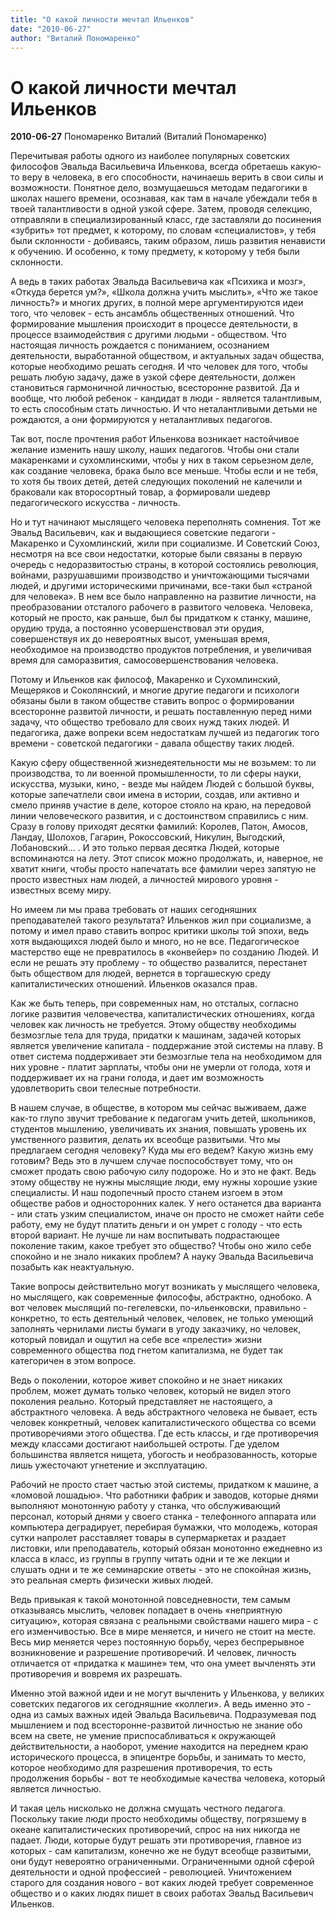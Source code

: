 ```yaml
---
title: "О какой личности мечтал Ильенков"
date: "2010-06-27"
author: "Виталий Пономаренко"
---
```


# О какой личности мечтал Ильенков

**2010-06-27** Пономаренко Виталий (Виталий Пономаренко)

Перечитывая работы одного из наиболее популярных советских философов Эвальда Васильевича Ильенкова, всегда обретаешь какую-то веру в человека, в его способности, начинаешь верить в свои силы и возможности. Понятное дело, возмущаешься методам педагогики в школах нашего времени, осознавая, как там в начале убеждали тебя в твоей талантливости в одной узкой сфере. Затем, проводя селекцию, отправляли в специализированный класс, где заставляли до посинения «зубрить» тот предмет, к которому, по словам «специалистов», у тебя были склонности - добиваясь, таким образом, лишь развития ненависти к обучению. И особенно, к тому предмету, к которому у тебя были склонности.

А ведь в таких работах Эвальда Васильевича как «Психика и мозг», «Откуда берется ум?», «Школа должна учить мыслить», «Что же такое личность?» и многих других, в полной мере аргументируются идеи того, что человек - есть ансамбль общественных отношений. Что формирование мышления происходит в процессе деятельности, в процессе взаимодействия с другими людьми - обществом. Что настоящая личность рождается с пониманием, осознанием деятельности, выработанной обществом, и актуальных задач общества, которые необходимо решать сегодня. И что человек для того, чтобы решать любую задачу, даже в узкой сфере деятельности, должен становиться гармоничной личностью, всесторонне развитой. Да и вообще, что любой ребенок - кандидат в люди - является талантливым, то есть способным стать личностью. И что неталантливыми детьми не рождаются, а они формируются у неталантливых педагогов.

Так вот, после прочтения работ Ильенкова возникает настойчивое желание изменить нашу школу, наших педагогов. Чтобы они стали макаренками и сухомлинскими, чтобы у них в таком серьезном деле, как создание человека, брака было все меньше. Чтобы если и не тебя, то хотя бы твоих детей, детей следующих поколений не калечили и браковали как второсортный товар, а формировали шедевр педагогического искусства - личность.

Но и тут начинают мыслящего человека переполнять сомнения. Тот же Эвальд Васильевич, как и выдающиеся советские педагоги - Макаренко и Сухомлинский, жили при социализме. И Советский Союз, несмотря на все свои недостатки, которые были связаны в первую очередь с недоразвитостью страны, в которой состоялись революция, войнами, разрушавшими производство и уничтожающими тысячами людей, и другими историческими причинами, все-таки был «страной для человека». В нем все было направленно на развитие личности, на преобразовании отсталого рабочего в развитого человека. Человека, который не просто, как раньше, был бы придатком к станку, машине, орудию труда, а постоянно усовершенствовал эти орудия, совершенствуя их до невероятных высот, уменьшая время, необходимое на производство продуктов потребления, и увеличивая время для саморазвития, самосовершенствования человека.

Потому и Ильенков как философ, Макаренко и Сухомлинский, Мещеряков и Соколянский, и многие другие педагоги и психологи обязаны были в таком обществе ставить вопрос о формировании всесторонне развитой личности, и решать поставленную перед ними задачу, что общество требовало для своих нужд таких людей. И педагогика, даже вопреки всем недостаткам лучшей из педагогик того времени - советской педагогики - давала обществу таких людей.

Какую сферу общественной жизнедеятельности мы не возьмем: то ли производства, то ли военной промышленности, то ли сферы науки, искусства, музыки, кино, - везде мы найдем Людей с большой буквы, которые запечатлели свои имена в истории, создав, или активно и смело приняв участие в деле, которое стояло на краю, на передовой линии человеческого развития, и с достоинством справились с ним. Сразу в голову приходят десятки фамилий: Королев, Патон, Амосов, Ландау, Шолохов, Гагарин, Рокоссовский, Никулин, Выгодский, Лобановский... . И это только первая десятка Людей, которые вспоминаются на лету. Этот список можно продолжать, и, наверное, не хватит книги, чтобы просто напечатать все фамилии через запятую не просто известных нам людей, а личностей мирового уровня - известных всему миру.

Но имеем ли мы права требовать от наших сегодняшних преподавателей такого результата? Ильенков жил при социализме, а потому и имел право ставить вопрос критики школы той эпохи, ведь хотя выдающихся людей было и много, но не все. Педагогическое мастерство еще не превратилось в «конвейер» по созданию Людей. И если не решать эту проблему - то общество развалится, перестанет быть обществом для людей, вернется в торгашескую среду капиталистических отношений. Ильенков оказался прав.

Как же быть теперь, при современных нам, но отсталых, согласно логике развития человечества, капиталистических отношениях, когда человек как личность не требуется. Этому обществу необходимы безмозглые тела для труда, придатки к машинам, задачей которых является увеличение капитала - поддержание этой системы на плаву. В ответ система поддерживает эти безмозглые тела на необходимом для них уровне - платит зарплаты, чтобы они не умерли от голода, хотя и поддерживает их на грани голода, и дает им возможность удовлетворить свои телесные потребности.

В нашем случае, в обществе, в котором мы сейчас выживаем, даже как-то глупо звучит требование к педагогам учить детей, школьников, студентов мышлению, увеличивать их знания, повышать уровень их умственного развития, делать их всеобще развитыми. Что мы предлагаем сегодня человеку? Куда мы его ведем? Какую жизнь ему готовим? Ведь это в лучшем случае поспособствует тому, что он сможет продать свою рабочую силу подороже. Но и это не факт. Ведь этому обществу не нужны мыслящие люди, ему нужны хорошие узкие специалисты. И наш подопечный просто станем изгоем в этом обществе рабов и односторонних калек. У него останется два варианта - или стать узким специалистом, иначе он просто не сможет найти себе работу, ему не будут платить деньги и он умрет с голоду - что есть второй вариант. Не лучше ли нам воспитывать подрастающее поколение таким, какое требует это общество? Чтобы оно жило себе спокойно и не знало никаких проблем? А науку Эвальда Васильевича позабыть как неактуальную.

Такие вопросы действительно могут возникать у мыслящего человека, но мыслящего, как современные философы, абстрактно, однобоко. А вот человек мыслящий по-гегелевски, по-ильенковски, правильно - конкретно, то есть деятельный человек, человек, не только умеющий заполнять чернилами листы бумаги в угоду заказчику, но человек, который повидал и ощутил на себе все «прелести» жизни современного общества под гнетом капитализма, не будет так категоричен в этом вопросе.

Ведь о поколении, которое живет спокойно и не знает никаких проблем, может думать только человек, который не видел этого поколения реально. Который представляет не настоящего, а абстрактного человека. А ведь абстрактного человека не бывает, есть человек конкретный, человек капиталистического общества со всеми противоречиями этого общества. Где есть классы, и где противоречия между классами достигают наибольшей остроты. Где уделом большинства является нищета, убогость и необразованность, которые лишь ужесточают угнетение и эксплуатацию.

Рабочий не просто стает частью этой системы, придатком к машине, а «ломовой лошадью». Что работники фабрик и заводов, которые днями выполняют монотонную работу у станка, что обслуживающий персонал, который днями у своего станка - телефонного аппарата или компьютера деградирует, перебирая бумажки, что молодежь, которая сутки напролет расставляет товары в супермаркетах и раздает листовки, или преподаватель, который обязан монотонно ежедневно из класса в класс, из группы в группу читать одни и те же лекции и слушать одни и те же семинарские ответы - это не спокойная жизнь, это реальная смерть физически живых людей.

Ведь привыкая к такой монотонной повседневности, тем самым отказываясь мыслить, человек попадает в очень «неприятную ситуацию», которая связана с реальными свойствами нашего мира - с его изменчивостью. Все в мире меняется, и ничего не стоит на месте. Весь мир меняется через постоянную борьбу, через беспрерывное возникновение и разрешение противоречий. И человек, личность отличается от «придатка к машине» тем, что она умеет вычленять эти противоречия и вовремя их разрешать.

Именно этой важной идеи и не могут вычленить у Ильенкова, у великих советских педагогов их сегодняшние «коллеги». А ведь именно это - одна из самых важных идей Эвальда Васильевича. Подразумевая под мышлением и под всесторонне-развитой личностью не знание обо всем на свете, не умение приспосабливаться к окружающей действительности, а наоборот, умение находится на переднем краю исторического процесса, в эпицентре борьбы, и занимать то место, которое необходимо для разрешения противоречия, то есть продолжения борьбы - вот те необходимые качества человека, который является личностью.

И такая цель нисколько не должна смущать честного педагога. Поскольку такие люди просто необходимы обществу, погрязшему в океане капиталистических противоречий, спрос на них никогда не падает. Люди, которые будут решать эти противоречия, главное из которых - сам капитализм, конечно же не будут всеобще развитыми, они будут невероятно ограниченными. Ограниченными одной сферой деятельности и одной профессией - революцией. Уничтожением старого для создания нового - вот каких людей требует современное общество и о каких людях пишет в своих работах Эвальд Васильевич Ильенков.